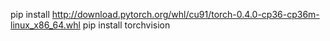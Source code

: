 

pip install http://download.pytorch.org/whl/cu91/torch-0.4.0-cp36-cp36m-linux_x86_64.whl
pip install torchvision
